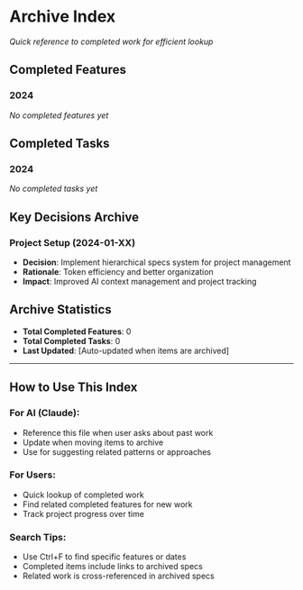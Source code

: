 # Archive Index

_Quick reference to completed work for efficient lookup_

## Completed Features

### 2024

_No completed features yet_

## Completed Tasks

### 2024

_No completed tasks yet_

## Key Decisions Archive

### Project Setup (2024-01-XX)

- **Decision**: Implement hierarchical specs system for project management
- **Rationale**: Token efficiency and better organization
- **Impact**: Improved AI context management and project tracking

## Archive Statistics

- **Total Completed Features**: 0
- **Total Completed Tasks**: 0
- **Last Updated**: [Auto-updated when items are archived]

---

## How to Use This Index

### For AI (Claude):

- Reference this file when user asks about past work
- Update when moving items to archive
- Use for suggesting related patterns or approaches

### For Users:

- Quick lookup of completed work
- Find related completed features for new work
- Track project progress over time

### Search Tips:

- Use Ctrl+F to find specific features or dates
- Completed items include links to archived specs
- Related work is cross-referenced in archived specs
